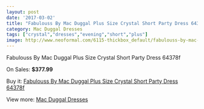 ```yaml
---
layout: post
date: '2017-03-02'
title: "Fabulouss By Mac Duggal Plus Size Crystal Short Party Dress 64378f"
category: Mac Duggal Dresses
tags: ["crystal","dresses","evening","short","plus"]
image: http://www.neoformal.com/6115-thickbox_default/fabulouss-by-mac-duggal-plus-size-crystal-short-party-dress-64378f.jpg
---
```

Fabulouss By Mac Duggal Plus Size Crystal Short Party Dress 64378f

On Sales: **$377.99**
<a href="https://www.neoformal.com/en/mac-duggal-dresses/2228-fabulouss-by-mac-duggal-plus-size-crystal-short-party-dress-64378f.html"><amp-img layout="responsive" width="600" height="600" src="//www.neoformal.com/6115-thickbox_default/fabulouss-by-mac-duggal-plus-size-crystal-short-party-dress-64378f.jpg" alt="Fabulouss By Mac Duggal Plus Size Crystal Short Party Dress 64378f 0" /></a>
<a href="https://www.neoformal.com/en/mac-duggal-dresses/2228-fabulouss-by-mac-duggal-plus-size-crystal-short-party-dress-64378f.html"><amp-img layout="responsive" width="600" height="600" src="//www.neoformal.com/6117-thickbox_default/fabulouss-by-mac-duggal-plus-size-crystal-short-party-dress-64378f.jpg" alt="Fabulouss By Mac Duggal Plus Size Crystal Short Party Dress 64378f 1" /></a>
<a href="https://www.neoformal.com/en/mac-duggal-dresses/2228-fabulouss-by-mac-duggal-plus-size-crystal-short-party-dress-64378f.html"><amp-img layout="responsive" width="600" height="600" src="//www.neoformal.com/6116-thickbox_default/fabulouss-by-mac-duggal-plus-size-crystal-short-party-dress-64378f.jpg" alt="Fabulouss By Mac Duggal Plus Size Crystal Short Party Dress 64378f 2" /></a>

Buy it: [Fabulouss By Mac Duggal Plus Size Crystal Short Party Dress 64378f](https://www.neoformal.com/en/mac-duggal-dresses/2228-fabulouss-by-mac-duggal-plus-size-crystal-short-party-dress-64378f.html "Fabulouss By Mac Duggal Plus Size Crystal Short Party Dress 64378f")

View more: [Mac Duggal Dresses](https://www.neoformal.com/en/18-mac-duggal-dresses "Mac Duggal Dresses")